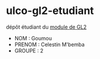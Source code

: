 # ulco-gl2-etudiant

dépôt étudiant du [module de GL2](https://juliendehos.gitlab.io/posts/gl2/index.html)

- NOM : Goumou
- PRENOM : Celestin M'bemba
- GROUPE : 2

